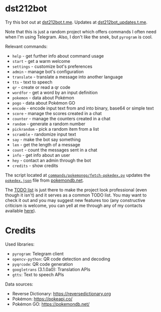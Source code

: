 # dst212bot

Try this bot out at [dst212bot.t.me](https://dst212bot.t.me).
Updates at [dst212bot_updates.t.me](https://dst212bot_updates.t.me).

Note that this is just a random project which offers commands I often need when I'm using Telegram. Also, I don't like the snek, but `pyrogram` is cool.

Relevant commands:

- `help` - get further info about command usage
- `start` - get a warm welcome
- `settings` - customize bot's preferences
- `admin` - manage bot's configuration
- `translate` - translate a message into another language
- `tts` - text to speech
- `qr` - create or read a qr code
- `wordfor` - get a word by an input definition
- `pokemon` - data about Pokémon
- `pogo` - data about Pokémon GO
- `encode` - encode input text from and into binary, base64 or simple text
- `score` - manage the scores created in a chat
- `counter` - manage the counters created in a chat
- `random` - generate a random number
- `pickrandom` - pick a random item from a list
- `scramble` - randomize input text
- `say` - make the bot say something
- `len` - get the length of a message
- `count` - count the messages sent in a chat
- `info` - get info about an user
- `hey` - contact an admin through the bot
- `credits` - show credits

The script located at [`commands/pokemongo/fetch-pokedex.py`](commands/pokemongo/fetch-pokedex.py) updates the [`pokedex.json`](commands/pokemongo/pokedex.json) file from [pokemondb.net](https://pokemondb.net/go/pokedex).

The [TODO list](TODO.md) is just there to make the project look professional (even though it isn't) and it serves as a common TODO list. You may want to check it out and you may suggest new features too (any constructive criticism is welcome, you can yell at me through any of my contacts available [here](https://dst212.github.io/?page=info#contacts-list)).

# Credits

Used libraries:

- `pyrogram`: Telegram client
- `opencv-python`: QR code detection and decoding
- `pyqrcode`: QR code generation
- `googletrans` (3.1.0a0): Translation APIs
- `gtts`: Text to speech APIs

Data sources:

- Reverse Dictionary: https://reversedictionary.org
- Pokémon: https://pokeapi.co/
- Pokémon GO: https://pokemondb.net/
